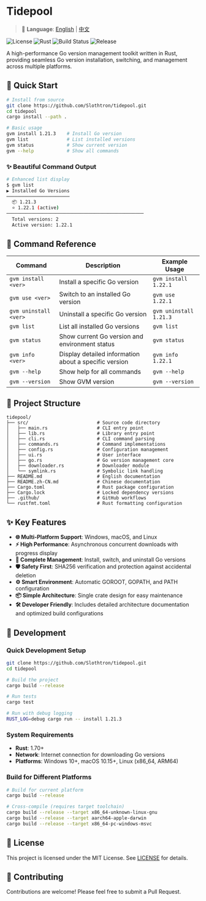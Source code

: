 # Tidepool

> 📖 **Language**: [English](README.md) | [中文](README.zh-CN.md)

![License](https://img.shields.io/badge/License-MIT-yellow.svg)
![Rust](https://img.shields.io/badge/Rust-1.70%2B-blue.svg)
![Build Status](https://github.com/Slothtron/tidepool/workflows/CI/badge.svg)
![Release](https://github.com/Slothtron/tidepool/workflows/Release/badge.svg)

A high-performance Go version management toolkit written in Rust, providing seamless Go version installation, switching, and management across multiple platforms.

## 🚀 Quick Start

```bash
# Install from source
git clone https://github.com/Slothtron/tidepool.git
cd tidepool
cargo install --path .

# Basic usage
gvm install 1.21.3    # Install Go version
gvm list              # List installed versions
gvm status            # Show current version
gvm --help            # Show all commands
```

### ✨ Beautiful Command Output

```bash
# Enhanced list display
$ gvm list
▶ Installed Go Versions
───────────────────────
  📦 1.21.3
  ⭐ 1.22.1 (active)
──────────────────────────────────────────────────
  Total versions: 2
  Active version: 1.22.1
```



## 📖 Command Reference

| Command               | Description                                         | Example Usage                 |
| --------------------- | --------------------------------------------------- | ----------------------------- |
| `gvm install <ver>`   | Install a specific Go version                       | `gvm install 1.22.1`          |
| `gvm use <ver>`       | Switch to an installed Go version                   | `gvm use 1.22.1`              |
| `gvm uninstall <ver>` | Uninstall a specific Go version                     | `gvm uninstall 1.21.3`        |
| `gvm list`            | List all installed Go versions                      | `gvm list`                    |
| `gvm status`          | Show current Go version and environment status      | `gvm status`                  |
| `gvm info <ver>`      | Display detailed information about a specific version | `gvm info 1.22.1`             |
| `gvm --help`          | Show help for all commands                          | `gvm --help`                  |
| `gvm --version`       | Show GVM version                                    | `gvm --version`               |

## 📁 Project Structure

```
tidepool/
├── src/                         # Source code directory
│   ├── main.rs                  # CLI entry point
│   ├── lib.rs                   # Library entry point
│   ├── cli.rs                   # CLI command parsing
│   ├── commands.rs              # Command implementations
│   ├── config.rs                # Configuration management
│   ├── ui.rs                    # User interface
│   ├── go.rs                    # Go version management core
│   ├── downloader.rs            # Downloader module
│   └── symlink.rs               # Symbolic link handling
├── README.md                    # English documentation
├── README.zh-CN.md              # Chinese documentation
├── Cargo.toml                   # Rust package configuration
├── Cargo.lock                   # Locked dependency versions
├── .github/                     # GitHub workflows
└── rustfmt.toml                 # Rust formatting configuration
```

## ✨ Key Features

- **🌐 Multi-Platform Support**: Windows, macOS, and Linux
- **⚡ High Performance**: Asynchronous concurrent downloads with progress display
- **🔧 Complete Management**: Install, switch, and uninstall Go versions
- **🛡️ Safety First**: SHA256 verification and protection against accidental deletion
- **⚙️ Smart Environment**: Automatic GOROOT, GOPATH, and PATH configuration
- **📦 Simple Architecture**: Single crate design for easy maintenance
- **🛠️ Developer Friendly**: Includes detailed architecture documentation and optimized build configurations

## 🔧 Development

### Quick Development Setup

```bash
git clone https://github.com/Slothtron/tidepool.git
cd tidepool

# Build the project
cargo build --release

# Run tests
cargo test

# Run with debug logging
RUST_LOG=debug cargo run -- install 1.21.3
```

### System Requirements

- **Rust**: 1.70+
- **Network**: Internet connection for downloading Go versions
- **Platforms**: Windows 10+, macOS 10.15+, Linux (x86_64, ARM64)

### Build for Different Platforms

```bash
# Build for current platform
cargo build --release

# Cross-compile (requires target toolchain)
cargo build --release --target x86_64-unknown-linux-gnu
cargo build --release --target aarch64-apple-darwin
cargo build --release --target x86_64-pc-windows-msvc
```

## 📄 License

This project is licensed under the MIT License. See [LICENSE](LICENSE) for details.

## 🤝 Contributing

Contributions are welcome! Please feel free to submit a Pull Request.
